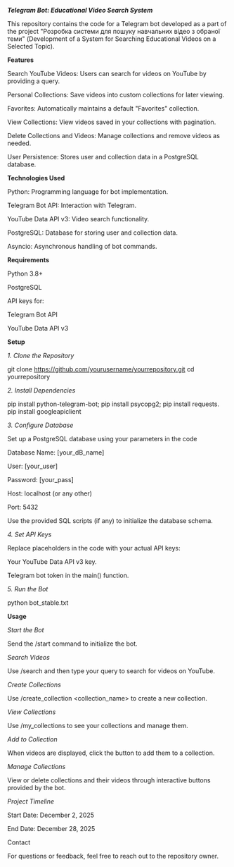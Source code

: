 ***Telegram Bot: Educational Video Search System***

This repository contains the code for a Telegram bot developed as a part of the project "Розробка системи для пошуку навчальних відео з обраної теми" (Development of a System for Searching Educational Videos on a Selected Topic).


**Features**

Search YouTube Videos: Users can search for videos on YouTube by providing a query.

Personal Collections: Save videos into custom collections for later viewing.

Favorites: Automatically maintains a default "Favorites" collection.

View Collections: View videos saved in your collections with pagination.

Delete Collections and Videos: Manage collections and remove videos as needed.

User Persistence: Stores user and collection data in a PostgreSQL database.


**Technologies Used**

Python: Programming language for bot implementation.

Telegram Bot API: Interaction with Telegram.

YouTube Data API v3: Video search functionality.

PostgreSQL: Database for storing user and collection data.

Asyncio: Asynchronous handling of bot commands.


**Requirements**

Python 3.8+

PostgreSQL

API keys for:

Telegram Bot API

YouTube Data API v3


**Setup**

*1. Clone the Repository*

git clone https://github.com/yourusername/yourrepository.git
cd yourrepository

*2. Install Dependencies*

pip install python-telegram-bot;
pip install psycopg2;
pip install requests.
pip install googleapiclient


*3. Configure Database*

Set up a PostgreSQL database using your parameters in the code

Database Name: [your_dB_name]

User: [your_user]

Password: [your_pass]

Host: localhost (or any other)

Port: 5432

Use the provided SQL scripts (if any) to initialize the database schema.

*4. Set API Keys*

Replace placeholders in the code with your actual API keys:

Your YouTube Data API v3 key.

Telegram bot token in the main() function.

*5. Run the Bot*

python bot_stable.txt


**Usage**

*Start the Bot*

Send the /start command to initialize the bot.

*Search Videos*

Use /search and then type your query to search for videos on YouTube.

*Create Collections*

Use /create_collection <collection_name> to create a new collection.

*View Collections*

Use /my_collections to see your collections and manage them.

*Add to Collection*

When videos are displayed, click the button to add them to a collection.

*Manage Collections*

View or delete collections and their videos through interactive buttons provided by the bot.

*Project Timeline*

Start Date: December 2, 2025

End Date: December 28, 2025

Contact

For questions or feedback, feel free to reach out to the repository owner.
